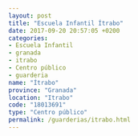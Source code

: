 ```yaml
---
layout: post
title: "Escuela Infantil Ítrabo"
date: 2017-09-20 20:57:05 +0200
categories:
- Escuela Infantil
- granada
- itrabo
- Centro público
- guarderia
name: "Ítrabo"
province: "Granada"
location: "Itrabo"
code: "18013691"
type: "Centro público"
permalink: /guarderias/itrabo.html
---
```

